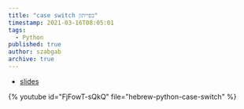 ```yaml
---
title: "case switch בפייתון"
timestamp: 2021-03-16T08:05:01
tags:
  - Python
published: true
author: szabgab
archive: true
---
```



* [slides](https://code-maven.com/slides/python-programming/case-switch)

{% youtube id="FjFowT-sQkQ" file="hebrew-python-case-switch" %}

